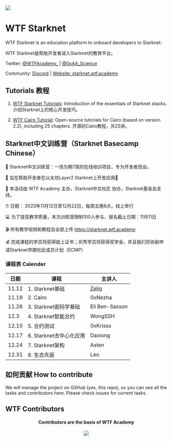 ![](./static/img/wtfcairo_banner.png)

# WTF Starknet

WTF Starknet is an education platform to onboard developers to Starknet.

WTF Starknet是帮助开发者进入Starknet的教育平台。

Twitter: [@WTFAcademy_](https://twitter.com/WTFAcademy_) | [@0xAA_Science](https://twitter.com/0xAA_Science)

Community: [Discord](https://discord.gg/5akcruXrsk) | [Website: starknet.wtf.academy](https://starknet.wtf.academy)

## Tutorials 教程

1. [WTF Starknet Tutorials](https://starknet.wtf.academy/docs/dashboard): Introduction of the essentials of Starknet stacks. 介绍Starknet上的核心开发技巧。

2. [WTF Cairo Tutorial](https://github.com/WTFAcademy/WTF-Cairo): Open-source tutorials for Cairo (based on version 2.2), including 25 chapters. 开源的Cairo教程，共25讲。

## Starknet中文训练营（Starknet Basecamp Chinese）

🦄 Starknet中文训练营：一场为期7周的在线培训项目，专为开发者而设。

👑 旨在帮助开发者在以太坊Layer2 Starknet上开发应用🎫

💎 本活动由 WTF Academy 主办，Starknet中文社区 协办，Starknet基金会支持。

⏰ 日期： 2023年11月12日至12月22日，每周五晚8点，线上举行

💻 为了提高教学质量，本次训练营限制100人参与，报名截止日期：11月11日

🎬 所有教学视频和教程会全部上传 https://starknet.wtf.academy

💰 完成课程的学员将获得链上证书；优秀学员将获得奖学金，并且我们将协助申请Starknet早期社区成员计划（ECMP）

### 课程表 Calender

| 日期    | 课程                 | 主讲人      |
| ----- | ------------------ | -------- |
| 11.12 | 1.  Starknet基础     | [Zelig](https://github.com/JangoCCC)    |
| 11.19 | 2.  Cairo          | 0xNezha  |
| 11.26 | 3.  Starknet密码学基础   | Eli Ben-Sasson  |
| 12.3  | 4.  Starknet智能合约   | WongSSH  |
| 12.10 | 5.  合约测试           | 0xKrisss |
| 12.17 | 6.  Starknet去中心化应用 | Daxiong  |
| 12.24 | 7.  Starknet架构     | Asten    |
| 12.31 | 8.  生态先驱           | Leo      |

## 如何贡献 How to contribute

We will manage the project on GitHub (yes, this repo), so you can see all the tasks and contributors here. Please check issues for current tasks.

## WTF Contributors

<div align="center">
  <h4 align="center">
    Contributors are the basis of WTF Academy
  </h4>
  <a href="https://github.com/WTFAcademy/WTF-Starknet/graphs/contributors">
    <img src="https://contrib.rocks/image?repo=WTFAcademy/WTF-Starknet" />
  </a>
</div>
